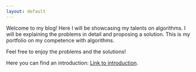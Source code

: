 ```yaml
---
layout: default
---
```


Welcome to my blog! Here I will be showcasing my talents on algorithms. I will be explaining the problems in detail and proposing a solution. This is my portfolio on my competence with algorithms.

Feel free to enjoy the problems and the solutions!

Here you can find an introduction: [Link to introduction](./introduction.html).

